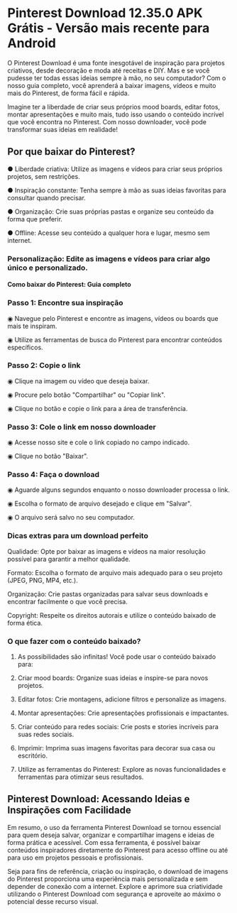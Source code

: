 # Pinterest Download 12.35.0 APK Grátis - Versão mais recente para Android
O Pinterest Download é uma fonte inesgotável de inspiração para projetos criativos, desde decoração e moda até receitas e DIY. Mas e se você pudesse ter todas essas ideias sempre à mão, no seu computador? Com o nosso guia completo, você aprenderá a baixar imagens, vídeos e muito mais do Pinterest, de forma fácil e rápida.

Imagine ter a liberdade de criar seus próprios mood boards, editar fotos, montar apresentações e muito mais, tudo isso usando o conteúdo incrível que você encontra no Pinterest. Com nosso downloader, você pode transformar suas ideias em realidade!

## Por que baixar do Pinterest?
● Liberdade criativa: Utilize as imagens e vídeos para criar seus próprios projetos, sem restrições.

● Inspiração constante: Tenha sempre à mão as suas ideias favoritas para consultar quando precisar.

● Organização: Crie suas próprias pastas e organize seu conteúdo da forma que preferir.

● Offline: Acesse seu conteúdo a qualquer hora e lugar, mesmo sem internet.

### Personalização: Edite as imagens e vídeos para criar algo único e personalizado.
#### Como baixar do Pinterest: Guia completo
### Passo 1: Encontre sua inspiração
◉ Navegue pelo Pinterest e encontre as imagens, vídeos ou boards que mais te inspiram.

◉ Utilize as ferramentas de busca do Pinterest para encontrar conteúdos específicos.

### Passo 2: Copie o link
◉ Clique na imagem ou vídeo que deseja baixar.

◉ Procure pelo botão "Compartilhar" ou "Copiar link".

◉ Clique no botão e copie o link para a área de transferência.

### Passo 3: Cole o link em nosso downloader
◉ Acesse nosso site e cole o link copiado no campo indicado.

◉ Clique no botão "Baixar".

### Passo 4: Faça o download
◉ Aguarde alguns segundos enquanto o nosso downloader processa o link.

◉ Escolha o formato de arquivo desejado e clique em "Salvar".

◉ O arquivo será salvo no seu computador.

### Dicas extras para um download perfeito
Qualidade: Opte por baixar as imagens e vídeos na maior resolução possível para garantir a melhor qualidade.

Formato: Escolha o formato de arquivo mais adequado para o seu projeto (JPEG, PNG, MP4, etc.).

Organização: Crie pastas organizadas para salvar seus downloads e encontrar facilmente o que você precisa.

Copyright: Respeite os direitos autorais e utilize o conteúdo baixado de forma ética.

### O que fazer com o conteúdo baixado?
1. As possibilidades são infinitas! Você pode usar o conteúdo baixado para:

2. Criar mood boards: Organize suas ideias e inspire-se para novos projetos.

3. Editar fotos: Crie montagens, adicione filtros e personalize as imagens.

4. Montar apresentações: Crie apresentações profissionais e impactantes.

5. Criar conteúdo para redes sociais: Crie posts e stories incríveis para suas redes sociais.

6. Imprimir: Imprima suas imagens favoritas para decorar sua casa ou escritório.

7. Utilize as ferramentas do Pinterest: Explore as novas funcionalidades e ferramentas para otimizar seus resultados.

## Pinterest Download: Acessando Ideias e Inspirações com Facilidade

Em resumo, o uso da ferramenta Pinterest Download se tornou essencial para quem deseja salvar, organizar e compartilhar imagens e ideias de forma prática e acessível. Com essa ferramenta, é possível baixar conteúdos inspiradores diretamente do Pinterest para acesso offline ou até para uso em projetos pessoais e profissionais. 

Seja para fins de referência, criação ou inspiração, o download de imagens do Pinterest proporciona uma experiência mais personalizada e sem depender de conexão com a internet. Explore e aprimore sua criatividade utilizando o Pinterest Download com segurança e aproveite ao máximo o potencial desse recurso visual.
